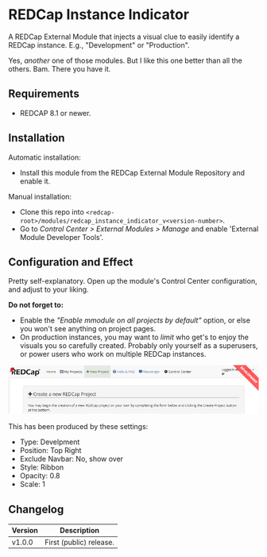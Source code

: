 # REDCap Instance Indicator

A REDCap External Module that injects a visual clue to easily identify a REDCap instance. E.g., "Development" or "Production".

Yes, _another_ one of those modules. But I like this one better than all the others. Bam. There you have it.

## Requirements

- REDCAP 8.1 or newer.

## Installation

Automatic installation:

- Install this module from the REDCap External Module Repository and enable it.

Manual installation:

- Clone this repo into `<redcap-root>/modules/redcap_instance_indicator_v<version-number>`.
- Go to _Control Center > External Modules > Manage_ and enable 'External Module Developer Tools'.

## Configuration and Effect

Pretty self-explanatory. Open up the module's Control Center configuration, and adjust to your liking.

**Do not forget to:**
- Enable the _"Enable mmodule on all projects by default"_ option, or else you won't see anything on project pages.
- On production instances, you may want to _limit_ who get's to enjoy the visuals you so carefully created. Probably only yourself as a superusers, or power users who work on multiple REDCap instances.


![Screenshot](docs/instance-indicator.png "Example")

This has been produced by these settings:
- Type: Develpment
- Position: Top Right
- Exclude Navbar: No, show over
- Style: Ribbon
- Opacity: 0.8
- Scale: 1

## Changelog

Version | Description
------- | --------------------
v1.0.0  | First (public) release.
